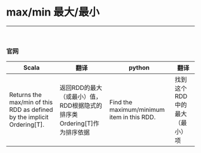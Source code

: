 # max/min 最大/最小


---

<br>

### 官网
| Scala | 翻译  | python                              | 翻译               |
|-------|-----|-------------------------------------|------------------|
|Returns the max/min of this RDD as defined by the implicit Ordering[T].|返回RDD的最大（或最小）值，RDD根据隐式的排序类Ordering[T]作为排序依据| Find the maximum/minimum item in this RDD. | 找到这个RDD中的最大（最小）项 |